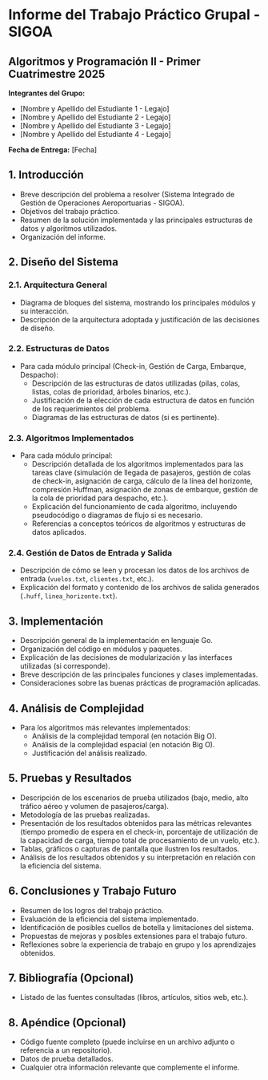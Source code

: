 # Informe del Trabajo Práctico Grupal - SIGOA

## Algoritmos y Programación II - Primer Cuatrimestre 2025

**Integrantes del Grupo:**

- [Nombre y Apellido del Estudiante 1 - Legajo]
- [Nombre y Apellido del Estudiante 2 - Legajo]
- [Nombre y Apellido del Estudiante 3 - Legajo]
- [Nombre y Apellido del Estudiante 4 - Legajo]

**Fecha de Entrega:** [Fecha]

## 1. Introducción

- Breve descripción del problema a resolver (Sistema Integrado de Gestión de Operaciones Aeroportuarias - SIGOA).
- Objetivos del trabajo práctico.
- Resumen de la solución implementada y las principales estructuras de datos y algoritmos utilizados.
- Organización del informe.

## 2. Diseño del Sistema

### 2.1. Arquitectura General

- Diagrama de bloques del sistema, mostrando los principales módulos y su interacción.
- Descripción de la arquitectura adoptada y justificación de las decisiones de diseño.

### 2.2. Estructuras de Datos

- Para cada módulo principal (Check-in, Gestión de Carga, Embarque, Despacho):
  - Descripción de las estructuras de datos utilizadas (pilas, colas, listas, colas de prioridad, árboles binarios, etc.).
  - Justificación de la elección de cada estructura de datos en función de los requerimientos del problema.
  - Diagramas de las estructuras de datos (si es pertinente).

### 2.3. Algoritmos Implementados

- Para cada módulo principal:
  - Descripción detallada de los algoritmos implementados para las tareas clave (simulación de llegada de pasajeros, gestión de colas de check-in, asignación de carga, cálculo de la línea del horizonte, compresión Huffman, asignación de zonas de embarque, gestión de la cola de prioridad para despacho, etc.).
  - Explicación del funcionamiento de cada algoritmo, incluyendo pseudocódigo o diagramas de flujo si es necesario.
  - Referencias a conceptos teóricos de algoritmos y estructuras de datos aplicados.

### 2.4. Gestión de Datos de Entrada y Salida

- Descripción de cómo se leen y procesan los datos de los archivos de entrada (`vuelos.txt`, `clientes.txt`, etc.).
- Explicación del formato y contenido de los archivos de salida generados (`.huff`, `linea_horizonte.txt`).

## 3. Implementación

- Descripción general de la implementación en lenguaje Go.
- Organización del código en módulos y paquetes.
- Explicación de las decisiones de modularización y las interfaces utilizadas (si corresponde).
- Breve descripción de las principales funciones y clases implementadas.
- Consideraciones sobre las buenas prácticas de programación aplicadas.

## 4. Análisis de Complejidad

- Para los algoritmos más relevantes implementados:
  - Análisis de la complejidad temporal (en notación Big O).
  - Análisis de la complejidad espacial (en notación Big O).
  - Justificación del análisis realizado.

## 5. Pruebas y Resultados

- Descripción de los escenarios de prueba utilizados (bajo, medio, alto tráfico aéreo y volumen de pasajeros/carga).
- Metodología de las pruebas realizadas.
- Presentación de los resultados obtenidos para las métricas relevantes (tiempo promedio de espera en el check-in, porcentaje de utilización de la capacidad de carga, tiempo total de procesamiento de un vuelo, etc.).
- Tablas, gráficos o capturas de pantalla que ilustren los resultados.
- Análisis de los resultados obtenidos y su interpretación en relación con la eficiencia del sistema.

## 6. Conclusiones y Trabajo Futuro

- Resumen de los logros del trabajo práctico.
- Evaluación de la eficiencia del sistema implementado.
- Identificación de posibles cuellos de botella y limitaciones del sistema.
- Propuestas de mejoras y posibles extensiones para el trabajo futuro.
- Reflexiones sobre la experiencia de trabajo en grupo y los aprendizajes obtenidos.

## 7. Bibliografía (Opcional)

- Listado de las fuentes consultadas (libros, artículos, sitios web, etc.).

## 8. Apéndice (Opcional)

- Código fuente completo (puede incluirse en un archivo adjunto o referencia a un repositorio).
- Datos de prueba detallados.
- Cualquier otra información relevante que complemente el informe.
